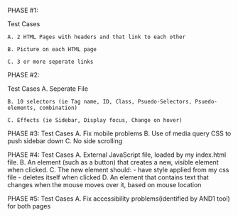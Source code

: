 PHASE #1:

  Test Cases
  
    A. 2 HTML Pages with headers and that link to each other
    
    B. Picture on each HTML page
    
    C. 3 or more seperate links

PHASE #2:

  Test Cases
    A. Seperate File
    
    B. 10 selectors (ie Tag name, ID, Class, Psuedo-Selectors, Psuedo-elements, combination)
    
    C. Effects (ie Sidebar, Display focus, Change on hover)

PHASE #3:
  Test Cases
    A. Fix mobile problems
    B. Use of media query CSS to push sidebar down
    C. No side scrolling

PHASE #4: 
  Test Cases
    A. External JavaScript file, loaded by my index.html file.
    B. An element (such as a button) that creates a new, visible element when clicked.
    C. The new element should:
        - have style applied from my css file
        - deletes itself when clicked
    D. An element that contains text that changes when the mouse moves over it, based on mouse location

PHASE #5:
  Test Cases
    A. Fix accessibility problems(identified by AND1 tool) for both pages
    

